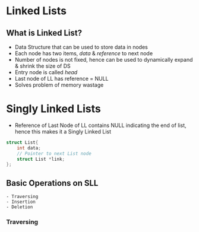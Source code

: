 # Linked Lists

## What is Linked List?

- Data Structure that can be used to store data in nodes
- Each node has two items, *data* & *reference* to next node
- Number of nodes is not fixed, hence can be used to dynamically expand & shrink the size of DS
- Entry node is called *head*
- Last node of LL has reference = NULL
- Solves problem of memory wastage

# Singly Linked Lists

- Reference of Last Node of LL contains NULL indicating the end of list, hence this makes it a Singly Linked List

```c
struct List{
    int data;
    // Pointer to next List node
    struct List *link;
};
```

## Basic Operations on SLL
    - Traversing 
    - Insertion
    - Deletion

### Traversing
    